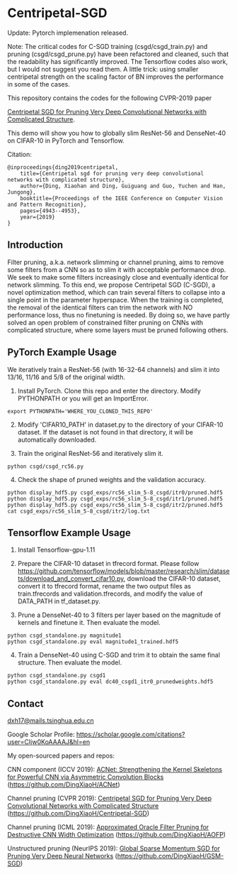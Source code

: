 # Centripetal-SGD

Update: Pytorch implemenation released. 

Note: The critical codes for C-SGD training (csgd/csgd_train.py) and pruning (csgd/csgd_prune.py) have been refactored and cleaned, such that the readability has significantly improved. The Tensorflow codes also work, but I would not suggest you read them. A little trick: using smaller centripetal strength on the scaling factor of BN improves the performance in some of the cases.

This repository contains the codes for the following CVPR-2019 paper 

[Centripetal SGD for Pruning Very Deep Convolutional Networks with Complicated Structure](http://openaccess.thecvf.com/content_CVPR_2019/html/Ding_Centripetal_SGD_for_Pruning_Very_Deep_Convolutional_Networks_With_Complicated_CVPR_2019_paper.html).

This demo will show you how to globally slim ResNet-56 and DenseNet-40 on CIFAR-10 in PyTorch and Tensorflow.

Citation:

	@inproceedings{ding2019centripetal,
  		title={Centripetal sgd for pruning very deep convolutional networks with complicated structure},
  		author={Ding, Xiaohan and Ding, Guiguang and Guo, Yuchen and Han, Jungong},
  		booktitle={Proceedings of the IEEE Conference on Computer Vision and Pattern Recognition},
  		pages={4943--4953},
  		year={2019}
	}

## Introduction

Filter pruning, a.k.a. network slimming or channel pruning, aims to remove some filters from a CNN so as to slim it with acceptable performance drop. We seek to make some filters increasingly close and eventually identical for network slimming. To this end, we propose Centripetal SGD (C-SGD), a novel optimization method, which can train several filters to collapse into a single point in the parameter hyperspace. When the training is completed, the removal of the identical filters can trim the network with NO performance
loss, thus no finetuning is needed. By doing so, we have partly solved an open problem of constrained filter pruning on CNNs with complicated structure, where some layers must be pruned following others.


## PyTorch Example Usage

We iteratively train a ResNet-56 (with 16-32-64 channels) and slim it into 13/16, 11/16 and 5/8 of the original width.

1. Install PyTorch. Clone this repo and enter the directory. Modify PYTHONPATH or you will get an ImportError.
```
export PYTHONPATH='WHERE_YOU_CLONED_THIS_REPO'
```

2. Modify 'CIFAR10_PATH' in dataset.py to the directory of your CIFAR-10 dataset. If the dataset is not found in that directory, it will be automatically downloaded.

3. Train the original ResNet-56 and iteratively slim it.
```
python csgd/csgd_rc56.py
```

4. Check the shape of pruned weights and the validation accuracy.
```
python display_hdf5.py csgd_exps/rc56_slim_5-8_csgd/itr0/pruned.hdf5
python display_hdf5.py csgd_exps/rc56_slim_5-8_csgd/itr1/pruned.hdf5
python display_hdf5.py csgd_exps/rc56_slim_5-8_csgd/itr2/pruned.hdf5
cat csgd_exps/rc56_slim_5-8_csgd/itr2/log.txt
```


## Tensorflow Example Usage

1. Install Tensorflow-gpu-1.11

2. Prepare the CIFAR-10 dataset in tfrecord format. Please follow https://github.com/tensorflow/models/blob/master/research/slim/datasets/download_and_convert_cifar10.py, download the CIFAR-10 dataset, convert it to tfrecord format, rename the two output files as train.tfrecords and validation.tfrecords, and modify the value of DATA_PATH in tf_dataset.py.

3. Prune a DenseNet-40 to 3 filters per layer based on the magnitude of kernels and finetune it. Then evaluate the model.

```
python csgd_standalone.py magnitude1
python csgd_standalone.py eval magnitude1_trained.hdf5
```

4. Train a DenseNet-40 using C-SGD and trim it to obtain the same final structure. Then evaluate the model.

```
python csgd_standalone.py csgd1
python csgd_standalone.py eval dc40_csgd1_itr0_prunedweights.hdf5
```

## Contact
dxh17@mails.tsinghua.edu.cn

Google Scholar Profile: https://scholar.google.com/citations?user=CIjw0KoAAAAJ&hl=en

My open-sourced papers and repos:

CNN component (ICCV 2019): [ACNet: Strengthening the Kernel Skeletons for Powerful CNN via Asymmetric Convolution Blocks](http://openaccess.thecvf.com/content_ICCV_2019/papers/Ding_ACNet_Strengthening_the_Kernel_Skeletons_for_Powerful_CNN_via_Asymmetric_ICCV_2019_paper.pdf) (https://github.com/DingXiaoH/ACNet)

Channel pruning (CVPR 2019): [Centripetal SGD for Pruning Very Deep Convolutional Networks with Complicated Structure](http://openaccess.thecvf.com/content_CVPR_2019/html/Ding_Centripetal_SGD_for_Pruning_Very_Deep_Convolutional_Networks_With_Complicated_CVPR_2019_paper.html) (https://github.com/DingXiaoH/Centripetal-SGD)

Channel pruning (ICML 2019): [Approximated Oracle Filter Pruning for Destructive CNN Width Optimization](http://proceedings.mlr.press/v97/ding19a.html) (https://github.com/DingXiaoH/AOFP)

Unstructured pruning (NeurIPS 2019): [Global Sparse Momentum SGD for Pruning Very Deep Neural Networks](https://arxiv.org/pdf/1909.12778.pdf) (https://github.com/DingXiaoH/GSM-SGD)
